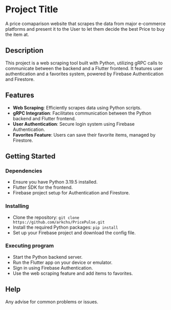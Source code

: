 # Project Title

A price comaparison website that scrapes the data from major e-commerce platforms and present it to the User to let them decide the best Price to buy the item at.

## Description

This project is a web scraping tool built with Python, utilizing gRPC calls to communicate between the backend and a Flutter frontend. It features user authentication and a favorites system, powered by Firebase Authentication and Firestore.

## Features

- **Web Scraping**: Efficiently scrapes data using Python scripts.
- **gRPC Integration**: Facilitates communication between the Python backend and Flutter frontend.
- **User Authentication**: Secure login system using Firebase Authentication.
- **Favorites Feature**: Users can save their favorite items, managed by Firestore.

## Getting Started

### Dependencies

- Ensure you have Python 3.19.5 installed.
- Flutter SDK for the frontend.
- Firebase project setup for Authentication and Firestore.

### Installing

- Clone the repository: `git clone https://github.com/arkchs/PricePulse.git`
- Install the required Python packages: `pip install `
- Set up your Firebase project and download the config file.

### Executing program

- Start the Python backend server.
- Run the Flutter app on your device or emulator.
- Sign in using Firebase Authentication.
- Use the web scraping feature and add items to favorites.

## Help

Any advise for common problems or issues.
